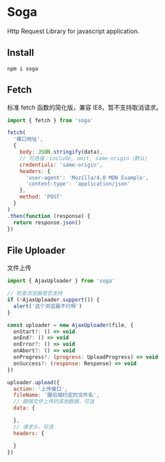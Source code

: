 # Soga

Http Request Library for javascript application.


## Install

```
npm i soga
```

## Fetch

标准 fetch 函数的简化版，兼容 IE8，暂不支持取消请求。

```js
import { fetch } from 'soga'

fetch(
  '接口地址',
  {
    body: JSON.stringify(data),
    // 可选值：include, omit, same-origin（默认）
    credentials: 'same-origin',
    headers: {
      'user-agent': 'Mozilla/4.0 MDN Example',
      'content-type': 'application/json'
    },
    method: 'POST'
  }
)
.then(function (response) {
  return response.json()
})
```

## File Uploader

文件上传

```js
import { AjaxUploader } from 'soga'

// 检查浏览器是否支持
if (!AjaxUploader.support()) {
  alert('这个浏览器不行啊')
}

const uploader = new AjaxUploader(file, {
  onStart?: () => void
  onEnd?: () => void
  onError?: () => void
  onAbort?: () => void
  onProgress?: (progress: UploadProgress) => void
  onSuccess?: (response: Response) => void
})

uploader.upload({
  action: '上传接口',
  fileName: '跟后端约定的文件名',
  // 跟随文件上传的其他数据，可选
  data: {

  },
  // 请求头，可选
  headers: {

  }
})
```